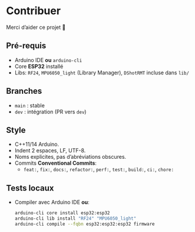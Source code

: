 # Contribuer

Merci d’aider ce projet 👋

## Pré-requis
- Arduino IDE **ou** `arduino-cli`
- Core **ESP32** installé
- Libs: `RF24`, `MPU6050_light` (Library Manager), `DShotRMT` incluse dans `lib/`

## Branches
- `main` : stable
- `dev`  : intégration (PR vers `dev`)

## Style
- C++11/14 Arduino.
- Indent 2 espaces, LF, UTF-8.
- Noms explicites, pas d’abréviations obscures.
- Commits **Conventional Commits**:
  - `feat:`, `fix:`, `docs:`, `refactor:`, `perf:`, `test:`, `build:`, `ci:`, `chore:`

## Tests locaux
- Compiler avec Arduino IDE **ou**:
  ```bash
  arduino-cli core install esp32:esp32
  arduino-cli lib install "RF24" "MPU6050_light"
  arduino-cli compile --fqbn esp32:esp32:esp32 firmware
